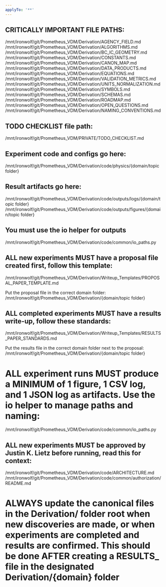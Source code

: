 ```yaml
---
applyTo: '**'
---
```


## CRITICALLY IMPORTANT FILE PATHS:

/mnt/ironwolf/git/Prometheus_VDM/Derivation/AGENCY_FIELD.md
/mnt/ironwolf/git/Prometheus_VDM/Derivation/ALGORITHMS.md
/mnt/ironwolf/git/Prometheus_VDM/Derivation/BC_IC_GEOMETRY.md
/mnt/ironwolf/git/Prometheus_VDM/Derivation/CONSTANTS.md
/mnt/ironwolf/git/Prometheus_VDM/Derivation/CANON_MAP.md
/mnt/ironwolf/git/Prometheus_VDM/Derivation/DATA_PRODUCTS.md
/mnt/ironwolf/git/Prometheus_VDM/Derivation/EQUATIONS.md
/mnt/ironwolf/git/Prometheus_VDM/Derivation/VALIDATION_METRICS.md
/mnt/ironwolf/git/Prometheus_VDM/Derivation/UNITS_NORMALIZATION.md
/mnt/ironwolf/git/Prometheus_VDM/Derivation/SYMBOLS.md
/mnt/ironwolf/git/Prometheus_VDM/Derivation/SCHEMAS.md
/mnt/ironwolf/git/Prometheus_VDM/Derivation/ROADMAP.md
/mnt/ironwolf/git/Prometheus_VDM/Derivation/OPEN_QUESTIONS.md
/mnt/ironwolf/git/Prometheus_VDM/Derivation/NAMING_CONVENTIONS.md

## TODO CHECKLIST file path:

/mnt/ironwolf/git/Prometheus_VDM/PRIVATE/TODO_CHECKLIST.md

## Experiment code and configs go here:
/mnt/ironwolf/git/Prometheus_VDM/Derivation/code/physics/{domain/topic folder}

## Result artifacts go here:
/mnt/ironwolf/git/Prometheus_VDM/Derivation/code/outputs/logs/{domain/topic folder}
/mnt/ironwolf/git/Prometheus_VDM/Derivation/code/outputs/figures/{domain/topic folder}

## You must use the io helper for outputs
/mnt/ironwolf/git/Prometheus_VDM/Derivation/code/common/io_paths.py

## ALL new experiments MUST have a proposal file created first, follow this template:
/mnt/ironwolf/git/Prometheus_VDM/Derivation/Writeup_Templates/PROPOSAL_PAPER_TEMPLATE.md

Put the proposal file in the correct domain folder:
   /mnt/ironwolf/git/Prometheus_VDM/Derivation/{domain/topic folder}

## ALL completed experiments MUST have a results write-up, follow these standards:
/mnt/ironwolf/git/Prometheus_VDM/Derivation/Writeup_Templates/RESULTS_PAPER_STANDARDS.md

Put the results file in the correct domain folder next to the proposal:
   /mnt/ironwolf/git/Prometheus_VDM/Derivation/{domain/topic folder}

# ALL experiment runs MUST produce a MINIMUM of 1 figure, 1 CSV log, and 1 JSON log as artifacts. Use the io helper to manage paths and naming:
/mnt/ironwolf/git/Prometheus_VDM/Derivation/code/common/io_paths.py

## ALL new experiments MUST be approved by Justin K. Lietz before running, read this for context:
/mnt/ironwolf/git/Prometheus_VDM/Derivation/code/ARCHITECTURE.md
/mnt/ironwolf/git/Prometheus_VDM/Derivation/code/common/authorization/README.md

# ALWAYS update the canonical files in the Derivation/ folder root when new discoveries are made, or when experiments are completed and results are confirmed. This should be done AFTER creating a RESULTS_ file in the designated Derivation/{domain} folder